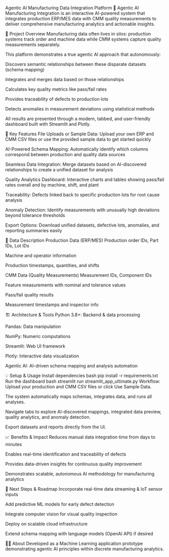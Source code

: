 Agentic AI Manufacturing Data Integration Platform
🤖 Agentic AI Manufacturing Integration is an interactive AI-powered system that integrates production ERP/MES data with CMM quality measurements to deliver comprehensive manufacturing analytics and actionable insights.

🚀 Project Overview
Manufacturing data often lives in silos: production systems track order and machine data while CMM systems capture quality measurements separately.

This platform demonstrates a true agentic AI approach that autonomously:

Discovers semantic relationships between these disparate datasets (schema mapping)

Integrates and merges data based on those relationships

Calculates key quality metrics like pass/fail rates

Provides traceability of defects to production lots

Detects anomalies in measurement deviations using statistical methods

All results are presented through a modern, tabbed, and user-friendly dashboard built with Streamlit and Plotly.

🎯 Key Features
File Uploads or Sample Data: Upload your own ERP and CMM CSV files or use the provided sample data to get started quickly

AI-Powered Schema Mapping: Automatically identify which columns correspond between production and quality data sources

Seamless Data Integration: Merge datasets based on AI-discovered relationships to create a unified dataset for analysis

Quality Analytics Dashboard: Interactive charts and tables showing pass/fail rates overall and by machine, shift, and plant

Traceability: Defects linked back to specific production lots for root cause analysis

Anomaly Detection: Identify measurements with unusually high deviations beyond tolerance thresholds

Export Options: Download unified datasets, defective lots, anomalies, and reporting summaries easily

📂 Data Description
Production Data (ERP/MES)
Production order IDs, Part IDs, Lot IDs

Machine and operator information

Production timestamps, quantities, and shifts

CMM Data (Quality Measurements)
Measurement IDs, Component IDs

Feature measurements with nominal and tolerance values

Pass/fail quality results

Measurement timestamps and inspector info

🏗️ Architecture & Tools
Python 3.8+: Backend & data processing

Pandas: Data manipulation

NumPy: Numeric computations

Streamlit: Web UI framework

Plotly: Interactive data visualization

Agentic AI: AI-driven schema mapping and analysis automation

💡 Setup & Usage
Install dependencies
bash
pip install -r requirements.txt
Run the dashboard
bash
streamlit run streamlit_app_ultimate.py
Workflow:
Upload your production and CMM CSV files or click Use Sample Data.

The system automatically maps schemas, integrates data, and runs all analyses.

Navigate tabs to explore AI-discovered mappings, integrated data preview, quality analytics, and anomaly detection.

Export datasets and reports directly from the UI.

📈 Benefits & Impact
Reduces manual data integration time from days to minutes

Enables real-time identification and traceability of defects

Provides data-driven insights for continuous quality improvement

Demonstrates scalable, autonomous AI methodology for manufacturing analytics

🦾 Next Steps & Roadmap
Incorporate real-time data streaming & IoT sensor inputs

Add predictive ML models for early defect detection

Integrate computer vision for visual quality inspection

Deploy on scalable cloud infrastructure

Extend schema mapping with language models (OpenAI API) if desired

👨‍💻 About
Developed as a Machine Learning application prototype demonstrating agentic AI principles within discrete manufacturing analytics.
